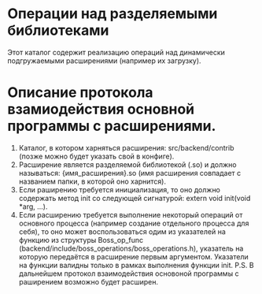 Операции над разделяемыми библиотеками
======================================
Этот каталог содержит реализацию операций над динамически подгружаемыми расширениями
(например их загрузку).

Описание протокола взамиодействия основной программы с расширениями.
=======================================
1. Каталог, в котором харняться расширения: src/backend/contrib (позже можно будет указать свой в конфиге).
2. Расширение является разделяемой библиотекой (.so) и должно называться: {имя_расширения}.so (имя расширения совпадает
    с названием папки, в которой оно харнится).
3. Если раширению требуется инициализация, то оно должно содержать метод init со следующей сигнатурой:
    extern void init(void *arg, ...).
4. Если расширению требуется выполнение некоторый операций от основного процесса (например создание отдельного процесса
для себя), то оно может воспользоваться одим из указателей на функцию из структуры Boss_op_func
(backend/include/boss_operations/boss_operations.h), указатель на которую передаётся в расширение первым аргументом.
Указатели на функции валидны только в рамках выполнения функции init.
P.S. В дальнейшем протокол взаимодействия основоной программы с раширением возможно будет расширен.
